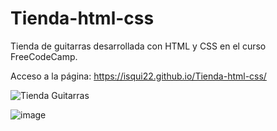 # Tienda-html-css

Tienda de guitarras desarrollada con HTML y CSS en el curso FreeCodeCamp.

Acceso a la página: https://isqui22.github.io/Tienda-html-css/

![Tienda Guitarras](https://github.com/Isqui22/Tienda-html-css/assets/132499825/c6fc63d8-60c7-4c81-a575-44d87416e846)

![image](https://github.com/Isqui22/Tienda-html-css/assets/132499825/018d3316-bcca-4be2-8af7-db979e30b871)
